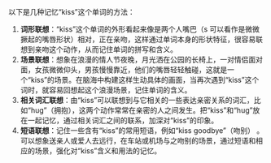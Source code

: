 以下是几种记忆“kiss”这个单词的方法：
1. **词形联想**：“kiss”这个单词的外形看起来像是两个人嘴巴（s 可以看作是微微撅起的嘴唇形状）相对，正在亲吻，这样通过单词本身的形状特征，很容易联想到亲吻这个动作，从而记住单词的拼写和含义。
2. **场景联想**：想象在浪漫的情人节夜晚，月光洒在公园的长椅上，一对情侣面对面，女孩微微仰头，男孩慢慢靠近，他们的嘴唇轻轻触碰，这就是一个“kiss”的场景。在脑海中构建这样生动具体的画面，当再次遇到“kiss”这个词时，就容易回想起这个浪漫场景，记住单词的含义。
3. **相关词汇联想**：由“kiss”可以联想到与它相关的一些表达亲密关系的词汇，比如“hug”（拥抱），这两个动作常常在亲密的人之间发生。把“kiss”和“hug”放在一起记忆，通过相关词汇之间的联系，加深对“kiss”的印象。
4. **短语联想**：记住一些含有“kiss”的常用短语，例如“kiss goodbye”（吻别） 。可以想象送亲人或爱人去远行，在车站或机场与之吻别的场景，通过短语和相应的场景，强化对“kiss”含义和用法的记忆。 